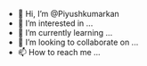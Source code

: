 - 👋 Hi, I’m @Piyushkumarkan
- 👀 I’m interested in ...
- 🌱 I’m currently learning ...
- 💞️ I’m looking to collaborate on ...
- 📫 How to reach me ...

<!---
Piyushkumarkan/Piyushkumarkan is a ✨ special ✨ repository because its `README.md` (this file) appears on your GitHub profile.
You can click the Preview link to take a look at your changes.
--->
